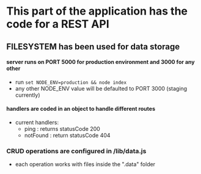 # This part of the application has the code for a REST API

## FILESYSTEM has been used for data storage

#### server runs on PORT 5000 for production environment and 3000 for any other

* run `set NODE_ENV=production && node index`
* any other NODE_ENV value will be defaulted to PORT 3000 (staging currently)

#### handlers are coded in an object to handle different routes
- current handlers:
	* ping : returns statusCode 200
	* notFound : return statusCode 404

### CRUD operations are configured in /lib/data.js
* each operation works with files inside the ".data" folder